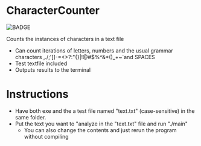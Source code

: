 # CharacterCounter
![BADGE](https://github.com/drodr211/CharacterCounter/actions/workflows/c-cpp.yml/badge.svg)

Counts the instances of characters in a text file

* Can count iterations of letters, numbers and the usual grammar characters ,./;'[]\-=<>?:"{}|!@#$%^&*()_+~`and SPACES
* Test textfile included
* Outputs results to the terminal

# Instructions
* Have both exe and the a test file named "text.txt" (case-sensitive) in the same folder.
* Put the text you want to "analyze in the "text.txt" file and run "./main"
    * You can also change the contents and just rerun the program without compiling
